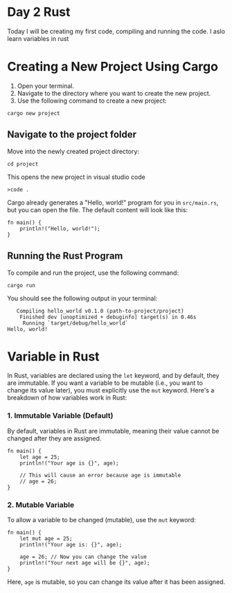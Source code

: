 # Day 2 Rust
Today I will be creating my first code, compiling and running the code. I aslo learn variables in rust 
# Creating a New Project Using Cargo 
1. Open your terminal.
2. Navigate to the directory where you want to create the new project.
3. Use the following command to create a new project:
```
cargo new project
```

## Navigate to the project folder
Move into the newly created project directory:
```
cd project
```
This opens the new project in visual studio code
```
>code .
```
Cargo already generates a "Hello, world!" program for you in `src/main.rs`, but you can open the file.
The default content will look like this:

```
fn main() {
    println!("Hello, world!");
}
```
## Running the Rust Program
To compile and run the project, use the following command:
```
cargo run
```
You should see the following output in your terminal:
```
   Compiling hello_world v0.1.0 (path-to-project/project)
    Finished dev [unoptimized + debuginfo] target(s) in 0.46s
     Running `target/debug/hello_world`
Hello, world!
```
# Variable in Rust
In Rust, variables are declared using the `let` keyword, and by default, they are immutable. If you want a variable to be mutable (i.e., you want to change its value later), you must explicitly use the `mut` keyword. Here's a breakdown of how variables work in Rust:

### 1. Immutable Variable (Default)

By default, variables in Rust are immutable, meaning their value cannot be changed after they are assigned.
```
fn main() {
    let age = 25;
    println!("Your age is {}", age);
    
    // This will cause an error because age is immutable
    // age = 26;
}
```
### 2. Mutable Variable
To allow a variable to be changed (mutable), use the `mut` keyword:
```
fn main() {
    let mut age = 25;
    println!("Your age is: {}", age);
    
    age = 26; // Now you can change the value
    println!("Your next age will be {}", age);
}
```
Here, `age` is mutable, so you can change its value after it has been assigned.
